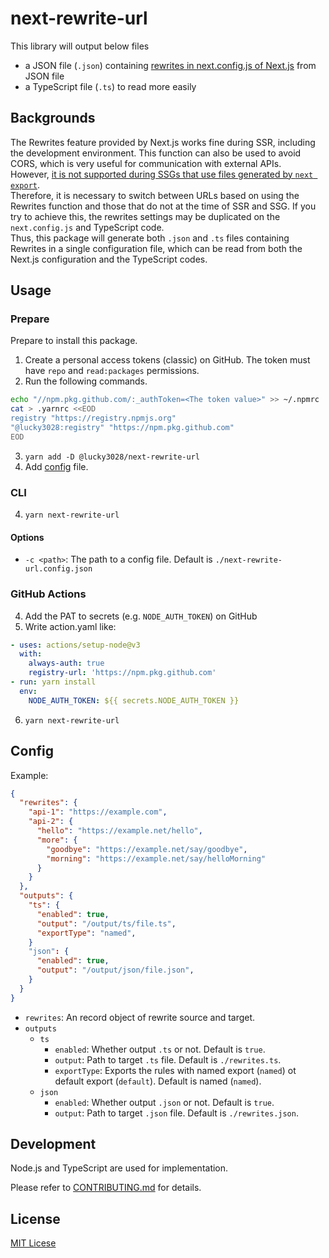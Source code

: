 # next-rewrite-url

This library will output below files

- a JSON file (`.json`) containing [rewrites in next.config.js of Next.js](https://nextjs.org/docs/api-reference/next.config.js/rewrites) from JSON file
- a TypeScript file (`.ts`) to read more easily

## Backgrounds

 The Rewrites feature provided by Next.js works fine during SSR, including the development environment. This function can also be used to avoid CORS, which is very useful for communication with external APIs.  
 However, [it is not supported during SSGs that use files generated by `next export`](https://nextjs.org/docs/advanced-features/static-html-export).  
 Therefore, it is necessary to switch between URLs based on using the Rewrites function and those that do not at the time of SSR and SSG. If you try to achieve this, the rewrites settings may be duplicated on the `next.config.js` and TypeScript code.  
 Thus, this package will generate both `.json` and `.ts` files containing Rewrites in a single configuration file, which can be read from both the Next.js configuration and the TypeScript codes.

## Usage

### Prepare

Prepare to install this package.

1. Create a personal access tokens (classic) on GitHub. The token must have `repo` and `read:packages` permissions.
2. Run the following commands.

```bash
echo "//npm.pkg.github.com/:_authToken=<The token value>" >> ~/.npmrc
cat > .yarnrc <<EOD
registry "https://registry.npmjs.org"
"@lucky3028:registry" "https://npm.pkg.github.com"
EOD
```

3. `yarn add -D @lucky3028/next-rewrite-url`
4. Add [config](#config) file.

### CLI

4. `yarn next-rewrite-url`

#### Options

- `-c <path>`: The path to a config file. Default is `./next-rewrite-url.config.json`

### GitHub Actions

4. Add the PAT to secrets (e.g. `NODE_AUTH_TOKEN`) on GitHub
5. Write action.yaml like:

```yaml
- uses: actions/setup-node@v3
  with:
    always-auth: true
    registry-url: 'https://npm.pkg.github.com'
- run: yarn install
  env:
    NODE_AUTH_TOKEN: ${{ secrets.NODE_AUTH_TOKEN }}
```

6. `yarn next-rewrite-url`

## Config

Example:

```json
{
  "rewrites": {
    "api-1": "https://example.com",
    "api-2": {
      "hello": "https://example.net/hello",
      "more": {
        "goodbye": "https://example.net/say/goodbye",
        "morning": "https://example.net/say/helloMorning"
      }
    }
  },
  "outputs": {
    "ts": {
      "enabled": true,
      "output": "/output/ts/file.ts",
      "exportType": "named",
    }
    "json": {
      "enabled": true,
      "output": "/output/json/file.json",
    }
  }
}
```

- `rewrites`: An record object of rewrite source and target.
- `outputs`
  - `ts`
    - `enabled`: Whether output `.ts` or not. Default is `true`.
    - `output`: Path to target `.ts` file. Default is `./rewrites.ts`.
    - `exportType`: Exports the rules with named export (`named`) ot default export (`default`). Default is named (`named`).
  - `json`
    - `enabled`: Whether output `.json` or not. Default is `true`.
    - `output`: Path to target `.json` file. Default is `./rewrites.json`.

## Development

Node.js and TypeScript are used for implementation.

Please refer to [CONTRIBUTING.md](./CONTRIBUTING.md) for details.

## License

[MIT Licese](./LICENSE)
